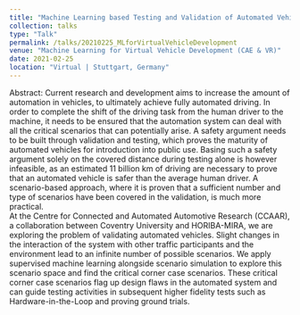 ```yaml
---
title: "Machine Learning based Testing and Validation of Automated Vehicles"
collection: talks
type: "Talk"
permalink: /talks/20210225_MLforVirtualVehicleDevelopment
venue: "Machine Learning for Virtual Vehicle Development (CAE & VR)"
date: 2021-02-25
location: "Virtual | Stuttgart, Germany"
---
```


Abstract: Current research and development aims to increase the amount of automation in vehicles, to ultimately achieve fully automated driving. In order to complete the shift of the driving task from the human driver to the machine, it needs to be ensured that the automation system can deal with all the critical scenarios that can potentially arise. A safety argument needs to be built through validation and testing, which proves the maturity of automated vehicles for introduction into public use. Basing such a safety argument solely on the covered distance during testing alone is however infeasible, as an estimated 11 billion km of driving are necessary to prove that an automated vehicle is safer than the average human driver. A scenario-based approach, where it is proven that a sufficient number and type of scenarios have been covered in the validation, is much more practical.  
At the Centre for Connected and Automated Automotive Research (CCAAR), a collaboration between Coventry University and HORIBA-MIRA, we are exploring the problem of validating automated vehicles. Slight changes in the interaction of the system with other traffic participants and the environment lead to an infinite number of possible scenarios. We apply supervised machine learning alongside scenario simulation to explore this scenario space and find the critical corner case scenarios. These critical corner case scenarios flag up design flaws in the automated system and can guide testing activities in subsequent higher fidelity tests such as Hardware-in-the-Loop and proving ground trials. 
